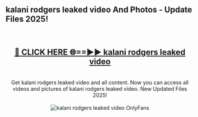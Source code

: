 <h2>kalani rodgers leaked video And Photos - Update Files 2025!</h2>
<br>
<div align="center">
<h2><a href="https://linkcuts.com/hfmhzwbr" rel="nofollow">🔴 CLICK HERE 🌐==►► kalani rodgers leaked video</a></h2>
<br>
Get kalani rodgers leaked video and all content. Now you can access all videos and pictures of kalani rodgers leaked video. New Updated Files 2025!
<br>
<br>
<a href="https://linkcuts.com/hfmhzwbr" rel="nofollow" data-target="animated-image.originalLink"><img src="https://i.ibb.co.com/WyWwxjT/player-gif2.gif" alt="kalani rodgers leaked video OnlyFans" style="max-width: 100%; display: inline-block;" data-target="animated-image.originalImage"></a>
</div>
<br>